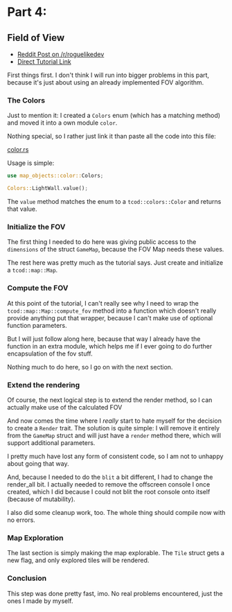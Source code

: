 # Part 4: 
## Field of View

- [Reddit Post on /r/roguelikedev](https://www.reddit.com/r/roguelikedev/comments/8vp3ya/roguelikedev_does_the_complete_roguelike_tutorial/)
- [Direct Tutorial Link](http://rogueliketutorials.com/libtcod/4)

First things first. I don't think I will run into bigger problems in this part, because it's just about using an already
implemented FOV algorithm. 

### The Colors

Just to mention it: I created a `Colors` enum (which has a matching method) and moved it into a own module `color`.

Nothing special, so I rather just link it than paste all the code into this file:

[color.rs](map_objects/color.rs)

Usage is simple:

```rust
use map_objects::color::Colors;

Colors::LightWall.value();
```

The `value` method matches the enum to a `tcod::colors::Color` and returns that value.

### Initialize the FOV

The first thing I needed to do here was giving public access to the `dimensions` of the struct `GameMap`, because the 
FOV Map needs these values.

The rest here was pretty much as the tutorial says. Just create and initialize a `tcod::map::Map`.

### Compute the FOV

At this point of the tutorial, I can't really see why I need to wrap the `tcod::map::Map::compute_fov` method into a 
function which doesn't really provide anything put that wrapper, because I can't make use of optional function parameters.

But I will just follow along here, because that way I already have the function in an extra module, which helps me if I
ever going to do further encapsulation of the fov stuff.

Nothing much to do here, so I go on with the next section.

### Extend the rendering

Of course, the next logical step is to extend the render method, so I can actually make use of the calculated FOV

And now comes the time where I _really_ start to hate myself for the decision to create a `Render` trait. The solution
is quite simple: I will remove it entirely from the `GameMap` struct and will just have a `render` method there, which
will support additional parameters.

I pretty much have lost any form of consistent code, so I am not to unhappy about going that way.

And, because I needed to do the `blit` a bit different, I had to change the render_all bit. I actually needed to remove 
the offscreen console I once created, which I did because I could not blit the root console onto itself (because of mutability).

I also did some cleanup work, too. The whole thing should compile now with no errors.

### Map Exploration

The last section is simply making the map explorable. The `Tile` struct gets a new flag, and only explored tiles will be rendered.

### Conclusion

This step was done pretty fast, imo. No real problems encountered, just the ones I made by myself. 